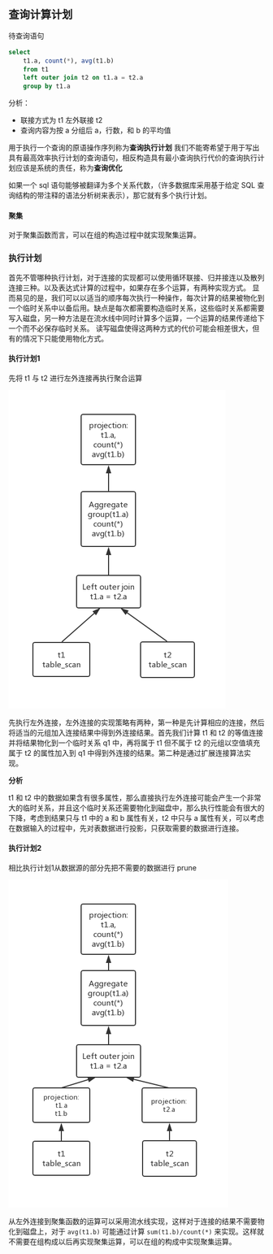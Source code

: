 ## 查询计算计划

待查询语句
```sql
select 
	t1.a, count(*), avg(t1.b)
	from t1 
	left outer join t2 on t1.a = t2.a 
	group by t1.a
```

分析：

- 联接方式为 t1 左外联接 t2
- 查询内容为按 a 分组后 a，行数，和 b 的平均值

用于执行一个查询的原语操作序列称为**查询执行计划**
我们不能寄希望于用于写出具有最高效率执行计划的查询语句，相反构造具有最小查询执行代价的查询执行计划应该是系统的责任，称为**查询优化**

如果一个 sql 语句能够被翻译为多个关系代数，（许多数据库采用基于给定 SQL 查询结构的带注释的语法分析树来表示），那它就有多个执行计划。

#### 聚集

对于聚集函数而言，可以在组的构造过程中就实现聚集运算。

### 执行计划

首先不管哪种执行计划，对于连接的实现都可以使用循环联接、归并接连以及散列连接三种。以及表达式计算的过程中，如果存在多个运算，有两种实现方式。
显而易见的是，我们可以以适当的顺序每次执行一种操作，每次计算的结果被物化到一个临时关系中以备后用。缺点是每次都需要构造临时关系，这些临时关系都需要写入磁盘，另一种方法是在流水线中同时计算多个运算，一个运算的结果传递给下一个而不必保存临时关系。
读写磁盘使得这两种方式的代价可能会相差很大，但有的情况下只能使用物化方式。

#### 执行计划1

先将 t1 与 t2 进行左外连接再执行聚合运算

![](plan1.jpg)

先执行左外连接，左外连接的实现策略有两种，第一种是先计算相应的连接，然后将适当的元组加入连接结果中得到外连接结果。首先我们计算 t1 和 t2 的等值连接并将结果物化到一个临时关系 q1 中，再将属于 t1 但不属于 t2 的元组以空值填充属于 t2 的属性加入到 q1 中得到外连接的结果。第二种是通过扩展连接算法实现。 

**分析**

t1 和 t2 中的数据如果含有很多属性，那么直接执行左外连接可能会产生一个非常大的临时关系，并且这个临时关系还需要物化到磁盘中，那么执行性能会有很大的下降，考虑到结果只与 t1 中的 a 和 b 属性有关，t2 中只与 a 属性有关，可以考虑在数据输入的过程中，先对表数据进行投影，只获取需要的数据进行连接。


#### 执行计划2

相比执行计划1从数据源的部分先把不需要的数据进行 prune

![](plan2.jpg)

从左外连接到聚集函数的运算可以采用流水线实现，这样对于连接的结果不需要物化到磁盘上，对于 `avg(t1.b)` 可能通过计算 `sum(t1.b)/count(*)` 来实现。这样就不需要在组构成以后再实现聚集运算，可以在组的构成中实现聚集运算。